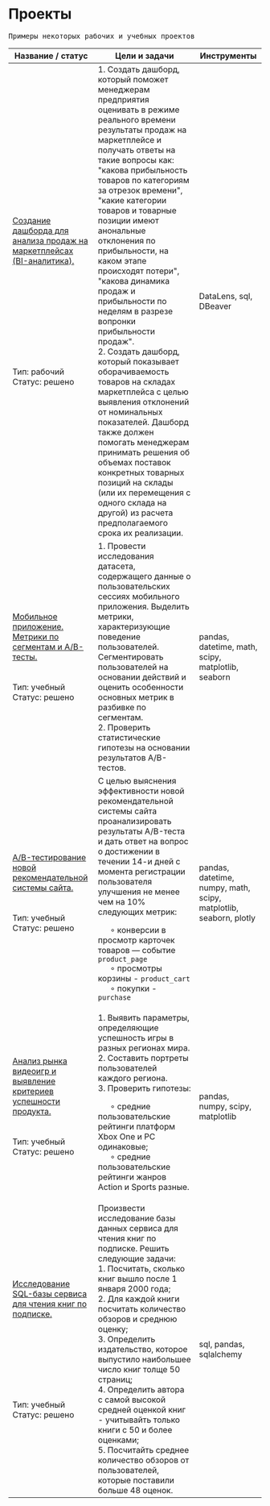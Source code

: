 # Проекты

<pre>Примеры некоторых рабочих и учебных проектов</pre>

| Название / статус | Цели и задачи | Инструменты          |
|------------------|----------------|------------------|
| [Создание дашборда для анализа продаж на маркетплейсах (BI-аналитика).](https://github.com/anik2-y/Portfolio/tree/main/BI-analytics_WB)<br><br><br><br><br><br><br><br><br><br><br>Тип: рабочий<br>Статус: решено|1. Создать дашборд, который поможет менеджерам предприятия оценивать в режиме реального времени результаты продаж на маркетплейсе и получать ответы на такие вопросы как: "какова прибыльность товаров по категориям за отрезок времени", "какие категории товаров и товарные позиции имеют анональные отклонения по прибыльности, на каком этапе происходят потери", "какова динамика продаж и прибыльности по неделям в разрезе вопронки прибыльности продаж".<br> 2. Создать дашборд, который показывает оборачиваемость товаров на складах маркетплейса с целью выявления отклонений от номинальных показателей. Дашборд также должен помогать менеджерам принимать решения об объемах поставок конкретных товарных позиций на склады (или их перемещения с одного склада на другой) из расчета предполагаемого срока их реализации. | DataLens, sql, DBeaver |
| [Мобильное приложение. Метрики по сегментам и A/B-тесты.](https://github.com/anik2-y/Portfolio/tree/main/Mobile_app)<br><br><br>Тип: учебный<br>Статус: решено|1. Провести исследования датасета, содержащего данные о пользовательских сессиях мобильного приложения. Выделить метрики, характеризующие поведение пользователей. Сегментировать пользователей на основании действий и оценить особенности основных метрик в разбивке по сегментам.<br> 2. Проверить статистические гипотезы на основании результатов A/B-тестов.| pandas, datetime, math, scipy, matplotlib, seaborn|
|[A/B-тестирование новой рекомендательной системы сайта.](https://github.com/anik2-y/Portfolio/tree/main/Recomm_system)<br><br><br>Тип: учебный<br>Статус: решено|С целью выяснения эффективности новой рекомендательной системы сайта проанализировать результаты A/B-теста и дать ответ на вопрос о достижении в течении 14-и дней с момента регистрации пользователя улучшения не менее чем на 10% следующих метрик:<br><p>&ensp;&ensp;&ensp;∘ конверсии в просмотр карточек товаров — событие `product_page`<br>&ensp;&ensp;&ensp;∘ просмотры корзины - `product_cart`<br>&ensp;&ensp;&ensp;∘ покупки - `purchase`</p>|pandas, datetime, numpy, math, scipy, matplotlib, seaborn, plotly|
|[Анализ рынка видеоигр и выявление критериев успешности продукта.](https://github.com/anik2-y/Portfolio/tree/main/Gamedev)<br><br><br>Тип: учебный<br>Статус: решено|1. Выявить параметры, определяющие успешность игры в разных регионах мира.<br>2. Составить портреты пользователей каждого региона.<br>3. Проверить гипотезы:<br><p>&ensp;&ensp;&ensp;∘ средние пользовательские рейтинги платформ Xbox One и PC одинаковые;<br>&ensp;&ensp;&ensp;∘ средние пользовательские рейтинги жанров Action и Sports разные.</p>|pandas, numpy, scipy, matplotlib|
|[Исследование SQL-базы сервиса для чтения книг по подписке.](https://github.com/anik2-y/Portfolio/tree/main/SQL)<br><br><br><br><br><br><br><br><br>Тип: учебный<br>Статус: решено|Произвести исследование базы данных сервиса для чтения книг по подписке. Решить следующие задачи:<br> 1. Посчитать, сколько книг вышло после 1 января 2000 года;<br> 2. Для каждой книги посчитать количество обзоров и среднюю оценку;<br> 3. Определить издательство, которое выпустило наибольшее число книг толще 50 страниц;<br> 4. Определить автора с самой высокой средней оценкой книг - учитывайть только книги с 50 и более оценками;<br> 5. Посчитайть среднее количество обзоров от пользователей, которые поставили больше 48 оценок.|sql, pandas, sqlalchemy|
